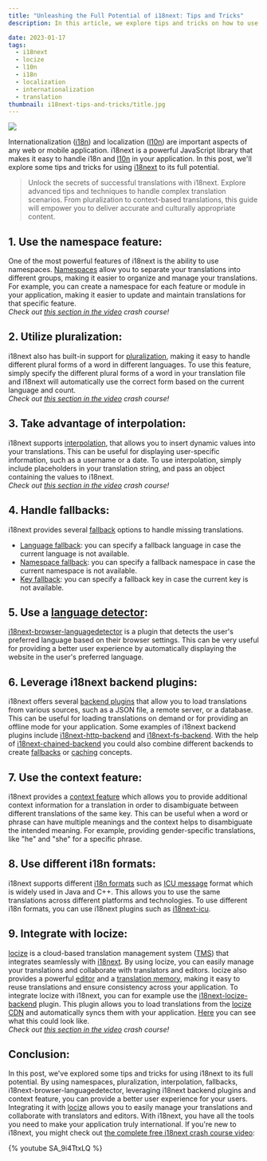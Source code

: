 ```yaml
---
title: "Unleashing the Full Potential of i18next: Tips and Tricks"
description: In this article, we explore tips and tricks on how to use i18next, a powerful JavaScript library, to handle internationalization and localization effectively by utilizing features such as namespaces, pluralization, interpolation, fallbacks, context feature and integration with locize to deliver a better user experience.

date: 2023-01-17
tags:
  - i18next
  - locize
  - l10n
  - i18n
  - localization
  - internationalization
  - translation
thumbnail: i18next-tips-and-tricks/title.jpg
---
```


![](title.jpg)

Internationalization ([i18n](../what-is-i18n/)) and localization ([l10n](../localization/)) are important aspects of any web or mobile application. i18next is a powerful JavaScript library that makes it easy to handle i18n and <a href="/blog/l10n/" titel="l10n">l10n</a> in your application. In this post, we'll explore some tips and tricks for using [i18next](https://www.i18next.com) to its full potential.

>Unlock the secrets of successful translations with i18next. Explore advanced tips and techniques to handle complex translation scenarios. From pluralization to context-based translations, this guide will empower you to deliver accurate and culturally appropriate content.

## 1. Use the namespace feature:

One of the most powerful features of i18next is the ability to use namespaces. [Namespaces](https://www.i18next.com/principles/namespaces) allow you to separate your translations into different groups, making it easier to organize and manage your translations. For example, you can create a namespace for each feature or module in your application, making it easier to update and maintain translations for that specific feature.
<br />
*Check out [this section in the video](https://youtu.be/SA_9i4TtxLQ?t=314) crash course!*

## 2. Utilize pluralization:

i18next also has built-in support for [pluralization](https://www.i18next.com/translation-function/plurals), making it easy to handle different plural forms of a word in different languages. To use this feature, simply specify the different plural forms of a word in your translation file and i18next will automatically use the correct form based on the current language and count.
<br />
*Check out [this section in the video](https://youtu.be/SA_9i4TtxLQ?t=485) crash course!*

## 3. Take advantage of interpolation:

i18next supports [interpolation](https://www.i18next.com/translation-function/interpolation), that allows you to insert dynamic values into your translations. This can be useful for displaying user-specific information, such as a username or a date. To use interpolation, simply include placeholders in your translation string, and pass an object containing the values to i18next.
<br />
*Check out [this section in the video](https://youtu.be/SA_9i4TtxLQ?t=433) crash course!*

## 4. Handle fallbacks:

i18next provides several [fallback](https://www.i18next.com/principles/fallback) options to handle missing translations.

- [Language fallback](https://www.i18next.com/principles/fallback#language-fallback): you can specify a fallback language in case the current language is not available.
- [Namespace fallback](https://www.i18next.com/principles/fallback#namespace-fallback): you can specify a fallback namespace in case the current namespace is not available.
- [Key fallback](https://www.i18next.com/principles/fallback#key-fallback): you can specify a fallback key in case the current key is not available.

## 5. Use a [language detector](https://www.i18next.com/overview/plugins-and-utils#language-detector):

[i18next-browser-languagedetector](https://github.com/i18next/i18next-browser-languageDetector) is a plugin that detects the user's preferred language based on their browser settings. This can be very useful for providing a better user experience by automatically displaying the website in the user's preferred language.

## 6. Leverage i18next backend plugins:

i18next offers several [backend plugins](https://www.i18next.com/overview/plugins-and-utils#backends) that allow you to load translations from various sources, such as a JSON file, a remote server, or a database. This can be useful for loading translations on demand or for providing an offline mode for your application. Some examples of i18next backend plugins include [i18next-http-backend](https://github.com/i18next/i18next-http-backend) and [i18next-fs-backend](https://github.com/i18next/i18next-fs-backend). With the help of [i18next-chained-backend](https://github.com/i18next/i18next-chained-backend) you could also combine different backends to create [fallbacks](https://www.i18next.com/how-to/backend-fallback) or [caching](https://www.i18next.com/how-to/caching) concepts.

## 7. Use the context feature:

i18next provides a [context feature](https://www.i18next.com/translation-function/context) which allows you to provide additional context information for a translation in order to disambiguate between different translations of the same key. This can be useful when a word or phrase can have multiple meanings and the context helps to disambiguate the intended meaning. For example, providing gender-specific translations, like "he" and "she" for a specific phrase.

## 8. Use different i18n formats:

i18next supports different [i18n formats](https://www.i18next.com/overview/plugins-and-utils#i18n-formats) such as [ICU message](../i18n-formats-javascript/#icu) format which is widely used in Java and C++. This allows you to use the same translations across different platforms and technologies. To use different i18n formats, you can use i18next plugins such as [i18next-icu](https://github.com/i18next/i18next-icu).

## 9. Integrate with locize:

[locize](/) is a cloud-based translation management system ([TMS](../tms/)) that integrates seamlessly with [i18next](https://www.i18next.com). By using locize, you can easily manage your translations and collaborate with translators and editors. locize also provides a powerful [editor](https://docs.locize.com/different-views) and a [translation memory](https://docs.locize.com/whats-inside/translation-memory), making it easy to reuse translations and ensure consistency across your application.
To integrate locize with i18next, you can for example use the [i18next-locize-backend](https://github.com/locize/i18next-locize-backend) plugin. This plugin allows you to load translations from the [locize CDN](https://docs.locize.com/whats-inside/cdn-content-delivery-network) and automatically syncs them with your application. [Here](https://www.youtube.com/watch?v=TFV_vhJs5DY&t=294s) you can see what this could look like.
<br />
*Check out [this section in the video](https://youtu.be/SA_9i4TtxLQ?t=1076) crash course!*

## Conclusion:

In this post, we've explored some tips and tricks for using i18next to its full potential. By using namespaces, pluralization, interpolation, fallbacks, i18next-browser-languagedetector, leveraging i18next backend plugins and context feature, you can provide a better user experience for your users. Integrating it with [locize](/) allows you to easily manage your translations and collaborate with translators and editors. With i18next, you have all the tools you need to make your application truly international.
If you're new to i18next, you might check out [the complete free i18next crash course video](https://youtu.be/SA_9i4TtxLQ):

{% youtube SA_9i4TtxLQ %}